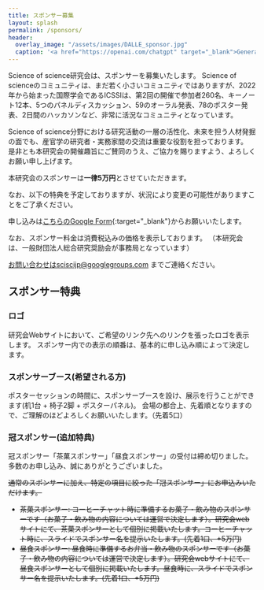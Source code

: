 ```yaml
---
title: スポンサー募集
layout: splash
permalink: /sponsors/
header:
  overlay_image: "/assets/images/DALLE_sponsor.jpg"
  caption: '<a href="https://openai.com/chatgpt" target="_blank">Generated by DALL-E with ChatGPT</a>'
---
```


Science of science研究会は、スポンサーを募集いたします。
Science of scienceのコミュニティは、まだ若く小さいコミュニティではありますが、2022年から始まった国際学会であるICSSIは、第2回の開催で参加者260名、キーノート12本、5つのパネルディスカッション、59のオーラル発表、78のポスター発表、2日間のハッカソンなど、非常に活況なコミュニティとなっています。

Science of science分野における研究活動の一層の活性化、未来を担う人材発掘の面でも、産官学の研究者・実務家間の交流は重要な役割を担っております。
是非とも本研究会の開催趣旨にご賛同のうえ、ご協力を賜りますよう、よろしくお願い申し上げます。

本研究会のスポンサーは**一律5万円**とさせていただきます。

なお、以下の特典を予定しておりますが、状況により変更の可能性がありますことをご了承ください。

申し込みは[こちらのGoogle Form](https://forms.gle/9Ygx6TjhrdVyqfvU6){:target="_blank"}からお願いいたします。
<!-- 申し込みはこちらのGoogle Formからお願いいたします。(2月以降公開) -->

なお、スポンサー料金は消費税込みの価格を表示しております。
（本研究会は、一般財団法人総合研究奨励会が事務局となっています）

お問い合わせはsciscijp@googlegroups.com までご連絡ください。

## スポンサー特典

### ロゴ

研究会Webサイトにおいて、ご希望のリンク先へのリンクを張ったロゴを表示します。
スポンサー内での表示の順番は、基本的に申し込み順によって決定します。

### スポンサーブース(希望される方)

ポスターセッションの時間に、スポンサーブースを設け、展示を行うことができます(机1台 + 椅子2脚 + ポスターパネル)。
会場の都合上、先着順となりますので、ご理解のほどよろしくお願いいたします。（先着5口）

### 冠スポンサー(追加特典)

冠スポンサー「茶菓スポンサー」「昼食スポンサー」の受付は締め切りました。多数のお申し込み、誠にありがとうございました。

~~通常のスポンサーに加え、特定の項目に絞った「冠スポンサー」にお申込みいただけます。~~
- ~~茶菓スポンサー: コーヒーチャット時に準備するお菓子・飲み物のスポンサーです（お菓子・飲み物の内容については運営で決定します）。研究会webサイトにて、茶菓スポンサーとして個別に掲載いたします。コーヒーチャット時に、スライドでスポンサー名を提示いたします。(先着1口、+5万円)~~
- ~~昼食スポンサー: 昼食時に準備するお弁当・飲み物のスポンサーです（お菓子・飲み物の内容については運営で決定します）。研究会webサイトにて、昼食スポンサーとして個別に掲載いたします。昼食時に、スライドでスポンサー名を提示いたします。(先着1口、+5万円)~~

<!-- ## ゴールド -->

<!-- ## シルバー -->

<!-- ## ブロンズ -->